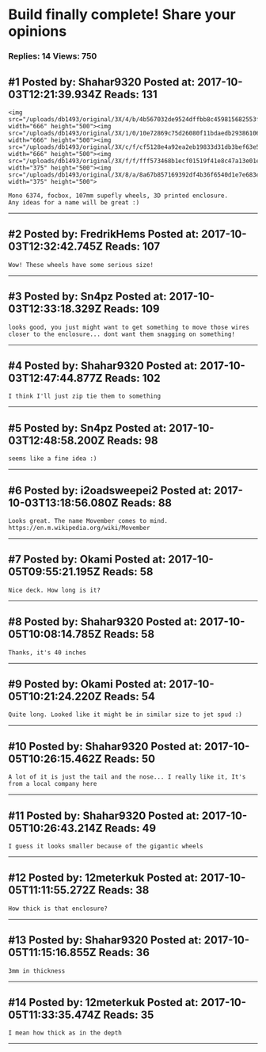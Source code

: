 # Build finally complete! Share your opinions

### Replies: 14 Views: 750

## \#1 Posted by: Shahar9320 Posted at: 2017-10-03T12:21:39.934Z Reads: 131

```
<img src="/uploads/db1493/original/3X/4/b/4b567032de9524dffbb8c459815682553f24d66f.JPG" width="666" height="500"><img src="/uploads/db1493/original/3X/1/0/10e72869c75d26080f11bdaedb293861067cf117.JPG" width="666" height="500"><img src="/uploads/db1493/original/3X/c/f/cf5128e4a92ea2eb19833d31db3bef63e5ab03d7.JPG" width="666" height="500"><img src="/uploads/db1493/original/3X/f/f/fff573468b1ecf01519f41e8c47a13e01e036a6b.JPG" width="375" height="500"><img src="/uploads/db1493/original/3X/8/a/8a67b857169392df4b36f6540d1e7e683edd8f77.JPG" width="375" height="500">

Mono 6374, focbox, 107mm supefly wheels, 3D printed enclosure.
Any ideas for a name will be great :)
```

---
## \#2 Posted by: FredrikHems Posted at: 2017-10-03T12:32:42.745Z Reads: 107

```
Wow! These wheels have some serious size!
```

---
## \#3 Posted by: Sn4pz Posted at: 2017-10-03T12:33:18.329Z Reads: 109

```
looks good, you just might want to get something to move those wires closer to the enclosure... dont want them snagging on something!
```

---
## \#4 Posted by: Shahar9320 Posted at: 2017-10-03T12:47:44.877Z Reads: 102

```
I think I'll just zip tie them to something
```

---
## \#5 Posted by: Sn4pz Posted at: 2017-10-03T12:48:58.200Z Reads: 98

```
seems like a fine idea :)
```

---
## \#6 Posted by: i2oadsweepei2 Posted at: 2017-10-03T13:18:56.080Z Reads: 88

```
Looks great. The name Movember comes to mind. https://en.m.wikipedia.org/wiki/Movember
```

---
## \#7 Posted by: Okami Posted at: 2017-10-05T09:55:21.195Z Reads: 58

```
Nice deck. How long is it?
```

---
## \#8 Posted by: Shahar9320 Posted at: 2017-10-05T10:08:14.785Z Reads: 58

```
Thanks, it's 40 inches
```

---
## \#9 Posted by: Okami Posted at: 2017-10-05T10:21:24.220Z Reads: 54

```
Quite long. Looked like it might be in similar size to jet spud :)
```

---
## \#10 Posted by: Shahar9320 Posted at: 2017-10-05T10:26:15.462Z Reads: 50

```
A lot of it is just the tail and the nose... I really like it, It's from a local company here
```

---
## \#11 Posted by: Shahar9320 Posted at: 2017-10-05T10:26:43.214Z Reads: 49

```
I guess it looks smaller because of the gigantic wheels
```

---
## \#12 Posted by: 12meterkuk Posted at: 2017-10-05T11:11:55.272Z Reads: 38

```
How thick is that enclosure?
```

---
## \#13 Posted by: Shahar9320 Posted at: 2017-10-05T11:15:16.855Z Reads: 36

```
3mm in thickness
```

---
## \#14 Posted by: 12meterkuk Posted at: 2017-10-05T11:33:35.474Z Reads: 35

```
I mean how thick as in the depth
```

---
